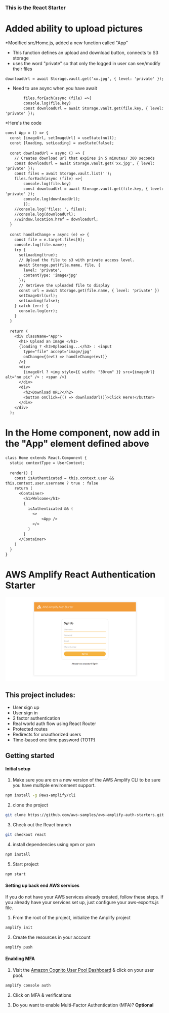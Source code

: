 ### This is the React Starter

# Added ability to upload pictures

*Modified src/Home.js, added a new function called "App"
- This function defines an upload and download button, connects to S3 storage
- uses the word "private" so that only the logged in user can see/modify their files

```react
downloadUrl = await Storage.vault.get('xx.jpg', { level: 'private' }); 
```

- Need to use async when you have await
```react
        files.forEach(async (file) =>{
        console.log(file.key)
        const downloadUrl = await Storage.vault.get(file.key, { level: 'private' });
```

*Here's the code
```react
const App = () => {
  const [imageUrl, setImageUrl] = useState(null);
  const [loading, setLoading] = useState(false);

  const downloadUrl = async () => {
    // Creates download url that expires in 5 minutes/ 300 seconds
    const downloadUrl = await Storage.vault.get('xx.jpg', { level: 'private' });
    const files = await Storage.vault.list('');
    files.forEach(async (file) =>{
        console.log(file.key)
        const downloadUrl = await Storage.vault.get(file.key, { level: 'private' });
        console.log(downloadUrl);
        });
    //console.log('files: ', files);
    //console.log(downloadUrl);
    //window.location.href = downloadUrl;
  }

  const handleChange = async (e) => {
    const file = e.target.files[0];
    console.log(file.name);
    try {
      setLoading(true);
      // Upload the file to s3 with private access level.
      await Storage.put(file.name, file, {
        level: 'private',
        contentType: 'image/jpg'
      });
      // Retrieve the uploaded file to display
      const url = await Storage.get(file.name, { level: 'private' })
      setImageUrl(url);
      setLoading(false);
    } catch (err) {
      console.log(err);
    }
  }

  return (
    <div className="App">
      <h1> Upload an Image </h1>
      {loading ? <h3>Uploading...</h3> : <input
        type="file" accept='image/jpg'
        onChange={(evt) => handleChange(evt)}
      />}
      <div>
        {imageUrl ? <img style={{ width: "30rem" }} src={imageUrl} alt="no pic" /> : <span />}
      </div>
      <div>
        <h2>Download URL?</h2>
        <button onClick={() => downloadUrl()}>Click Here!</button>
      </div>
    </div>
  );
```

# In the Home component, now add in the "App" element defined above
```react
class Home extends React.Component {
  static contextType = UserContext;

  render() {
    const isAuthenticated = this.context.user && this.context.user.username ? true : false
    return (
      <Container>
        <h1>Welcome</h1>
        {
          isAuthenticated && (
            <>
                <App />
            </>
          )
        }
      </Container>
    )
  }
}
```
# AWS Amplify React Authentication Starter

![](hero.png)

## This project includes:    
- User sign up
- User sign in
- 2 factor authentication
- Real world auth flow using React Router
- Protected routes
- Redirects for unauthorized users
- Time-based one time password (TOTP)    

## Getting started    

#### Initial setup

1. Make sure you are on a new version of the AWS Amplify CLI to be sure you have multiple environment support.

```sh
npm install -g @aws-amplify/cli
```

2. clone the project    

```sh
git clone https://github.com/aws-samples/aws-amplify-auth-starters.git
```

3. Check out the React branch

```sh
git checkout react
```

4. install dependencies using npm or yarn    

```sh
npm install
```

5. Start project    

```sh
npm start
```

#### Setting up back end AWS services

If you do not have your AWS services already created, follow these steps. If you already have your services set up, just configure your aws-exports.js file.    

1. From the root of the project, initialize the Amplify project    

```sh
amplify init
```

2. Create the resources in your account

```sh
amplify push
```

#### Enabling MFA

1. Visit the [Amazon Cognito User Pool Dashboard](https://console.aws.amazon.com/cognito/users) & click on your user pool.

```sh
amplify console auth
```

2. Click on MFA & verifications

3. Do you want to enable Multi-Factor Authentication (MFA)? __Optional__
